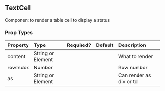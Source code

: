 TextCell
------------------

Component to render a table cell to display a status

### Prop Types

| Property | Type | Required? | Default | Description |
|:---|:---|:---:|:---|:---|
| content | String or Element |  |  | What to render |
| rowIndex | Number |  |  | Row number |
| as | String or Element |  |  | Can render as div or td |
